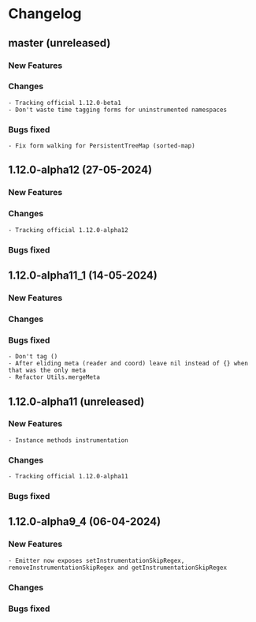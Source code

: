 # Changelog

## master (unreleased)

### New Features
    
### Changes 

    - Tracking official 1.12.0-beta1
    - Don't waste time tagging forms for uninstrumented namespaces
    
### Bugs fixed 

    - Fix form walking for PersistentTreeMap (sorted-map)

## 1.12.0-alpha12 (27-05-2024)

### New Features
    
### Changes 

    - Tracking official 1.12.0-alpha12
    
### Bugs fixed 

## 1.12.0-alpha11_1 (14-05-2024)

### New Features
    
### Changes 
    
### Bugs fixed

    - Don't tag ()
    - After eliding meta (reader and coord) leave nil instead of {} when that was the only meta
    - Refactor Utils.mergeMeta
    
## 1.12.0-alpha11 (unreleased)
	
### New Features
    
    - Instance methods instrumentation
    
### Changes 
    
    - Tracking official 1.12.0-alpha11
    
### Bugs fixed

## 1.12.0-alpha9_4 (06-04-2024)
	
### New Features

    - Emitter now exposes setInstrumentationSkipRegex, removeInstrumentationSkipRegex and getInstrumentationSkipRegex
    
### Changes 
    
### Bugs fixed
